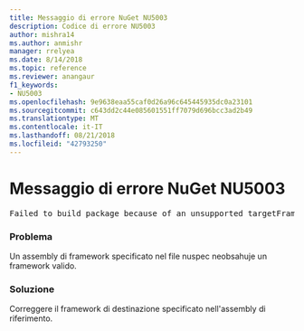 ```yaml
---
title: Messaggio di errore NuGet NU5003
description: Codice di errore NU5003
author: mishra14
ms.author: anmishr
manager: rrelyea
ms.date: 8/14/2018
ms.topic: reference
ms.reviewer: anangaur
f1_keywords:
- NU5003
ms.openlocfilehash: 9e9638eaa55caf0d26a96c645445935dc0a23101
ms.sourcegitcommit: c643dd2c44e085601551ff7079d696bcc3ad2b49
ms.translationtype: MT
ms.contentlocale: it-IT
ms.lasthandoff: 08/21/2018
ms.locfileid: "42793250"
---
```

# <a name="nuget-error-nu5003"></a>Messaggio di errore NuGet NU5003
<pre>Failed to build package because of an unsupported targetFramework value on 'System.Net'.</pre>

### <a name="issue"></a>Problema

Un assembly di framework specificato nel file nuspec neobsahuje un framework valido.


### <a name="solution"></a>Soluzione

Correggere il framework di destinazione specificato nell'assembly di riferimento.

